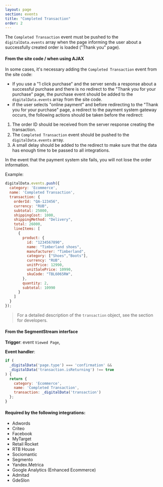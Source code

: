 ```yaml
---
layout: page
section: events
title: "Completed Transaction"
order: 2
---
```


The `Completed Transaction` event must be pushed to the `digitalData.events` array when the page informing the user about a successfully created order is loaded ("Thank you" page).

#### From the site code / when using AJAX
In some cases, it's necessary adding the `Completed Transaction` event from the site code:
* If you use a "1 click purchase" and the server sends a response about a successful purchase and there is no redirect to the "Thank you for your purchase" page, the purchase event should be added to the `digitalData.events` array from the site code.
* if the user selects "online payment" and before redirecting to the "Thank you for your purchase" page, a redirect to the payment system gateway occurs, the following actions should be taken before the redirect:
1. The order ID should be received from the server response creating the transaction.
2. The `Completed Transaction` event should be pushed to the `digitalData.events` array.
3. A small delay should be added to the redirect to make sure that the data has enough time to be passed to all integrations.

In the event that the payment system site fails, you will not lose the order information.

Example:
```javascript
digitalData.events.push({
  category: 'Ecommerce',
  name: 'Completed Transaction',
  transaction: {
    orderId: "QA-123456",
    currency: "RUB",
    subtotal: 25000,
    shippingCost: 1000,
    shippingMethod: "Delivery",
    total: 26000,
    lineItems: [
      {
        product: {
          id: "1234567890",
          name: "Timberland shoes",
          manufacturer: "Timberland",
          category: ["Shoes","Boots"],
          currency: "RUB",
          unitPrice: 12990,
          unitSalePrice: 10990,
          skuCode: "TBL6065RW",
        },
        quantity: 2,
        subtotal: 10990
      }
    ]
  }
});
```
> For a detailed description of the `transaction` object, see the section for developers.

#### From the SegmentStream interface
**Trigger**: event `Viewed Page`,

**Event handler**:
```javascript
if (
  _digitalData('page.type') === 'confirmation' &&
  _digitalData('transaction.isReturning') !== true
) {
  return {
    category: 'Ecommerce',
    name: 'Completed Transaction',
    transaction: _digitalData('transaction')
  };
}
```

#### Required by the following integrations:
* Adwords
* Criteo
* Facebook
* MyTarget
* Retail Rocket
* RTB House
* Sociomantic
* Segmento
* Yandex.Metrica
* Google Analytics (Enhanced Ecommerce)
* Admitad
* GdeSlon
